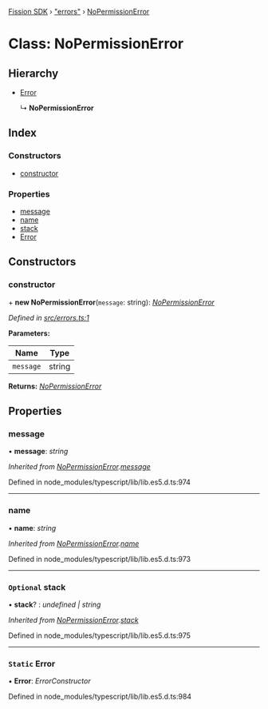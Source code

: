 [Fission SDK](../README.md) › ["errors"](../modules/_errors_.md) › [NoPermissionError](_errors_.nopermissionerror.md)

# Class: NoPermissionError

## Hierarchy

* [Error](_errors_.nopermissionerror.md#static-error)

  ↳ **NoPermissionError**

## Index

### Constructors

* [constructor](_errors_.nopermissionerror.md#constructor)

### Properties

* [message](_errors_.nopermissionerror.md#message)
* [name](_errors_.nopermissionerror.md#name)
* [stack](_errors_.nopermissionerror.md#optional-stack)
* [Error](_errors_.nopermissionerror.md#static-error)

## Constructors

###  constructor

\+ **new NoPermissionError**(`message`: string): *[NoPermissionError](_errors_.nopermissionerror.md)*

*Defined in [src/errors.ts:1](https://github.com/fission-suite/webnative/blob/693f51f/src/errors.ts#L1)*

**Parameters:**

Name | Type |
------ | ------ |
`message` | string |

**Returns:** *[NoPermissionError](_errors_.nopermissionerror.md)*

## Properties

###  message

• **message**: *string*

*Inherited from [NoPermissionError](_errors_.nopermissionerror.md).[message](_errors_.nopermissionerror.md#message)*

Defined in node_modules/typescript/lib/lib.es5.d.ts:974

___

###  name

• **name**: *string*

*Inherited from [NoPermissionError](_errors_.nopermissionerror.md).[name](_errors_.nopermissionerror.md#name)*

Defined in node_modules/typescript/lib/lib.es5.d.ts:973

___

### `Optional` stack

• **stack**? : *undefined | string*

*Inherited from [NoPermissionError](_errors_.nopermissionerror.md).[stack](_errors_.nopermissionerror.md#optional-stack)*

Defined in node_modules/typescript/lib/lib.es5.d.ts:975

___

### `Static` Error

▪ **Error**: *ErrorConstructor*

Defined in node_modules/typescript/lib/lib.es5.d.ts:984
